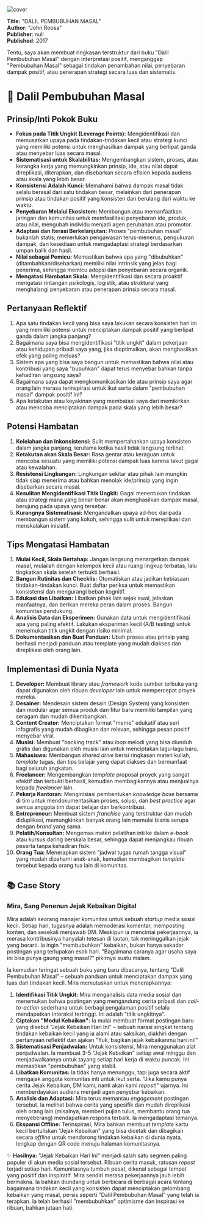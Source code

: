 
![cover](https://dummyimage.com/60x80/ffd9ff/7375ab.jpg)



**Title:** "DALIL PEMBUBUHAN MASAL"  
**Author**: "John Roosa"  
**Publisher**: null  
**Published**: 2017  

Tentu, saya akan membuat ringkasan terstruktur dari buku "Dalil Pembubuhan Masal" dengan interpretasi positif, menganggap "Pembubuhan Masal" sebagai tindakan penambahan nilai, penyebaran dampak positif, atau penerapan strategi secara luas dan sistematis.

# 📖 Dalil Pembubuhan Masal

## Prinsip/Inti Pokok Buku
- **Fokus pada Titik Ungkit (Leverage Points):** Mengidentifikasi dan memusatkan upaya pada tindakan-tindakan kecil atau strategi kunci yang memiliki potensi untuk menghasilkan dampak yang berlipat ganda atau menyebar luas secara masal.
- **Sistematisasi untuk Skalabilitas:** Mengembangkan sistem, proses, atau kerangka kerja yang memungkinkan prinsip, ide, atau nilai dapat direplikasi, diterapkan, dan disebarkan secara efisien kepada audiens atau skala yang lebih besar.
- **Konsistensi Adalah Kunci:** Memahami bahwa dampak masal tidak selalu berasal dari satu tindakan besar, melainkan dari penerapan prinsip atau tindakan positif yang konsisten dan berulang dari waktu ke waktu.
- **Penyebaran Melalui Ekosistem:** Membangun atau memanfaatkan jaringan dan komunitas untuk memfasilitasi penyebaran ide, produk, atau nilai, mengubah individu menjadi agen perubahan atau promotor.
- **Adaptasi dan Iterasi Berkelanjutan:** Proses "pembubuhan masal" bukanlah statis; memerlukan pengawasan terus-menerus, pengukuran dampak, dan kesediaan untuk mengadaptasi strategi berdasarkan umpan balik dan hasil.
- **Nilai sebagai Pemicu:** Memastikan bahwa apa yang "dibubuhkan" (ditambahkan/disebarkan) memiliki nilai intrinsik yang jelas bagi penerima, sehingga memicu adopsi dan penyebaran secara organik.
- **Mengatasi Hambatan Skala:** Mengidentifikasi dan secara proaktif mengatasi rintangan psikologis, logistik, atau struktural yang menghalangi penyebaran atau penerapan prinsip secara masal.

## Pertanyaan Reflektif
1.  Apa satu tindakan kecil yang bisa saya lakukan secara konsisten hari ini yang memiliki potensi untuk menciptakan dampak positif yang berlipat ganda dalam jangka panjang?
2.  Bagaimana saya bisa mengidentifikasi "titik ungkit" dalam pekerjaan atau kehidupan pribadi saya yang, jika dioptimalkan, akan menghasilkan efek yang paling meluas?
3.  Sistem apa yang bisa saya bangun untuk memastikan bahwa nilai atau kontribusi yang saya "bubuhkan" dapat terus menyebar bahkan tanpa kehadiran langsung saya?
4.  Bagaimana saya dapat mengkomunikasikan ide atau prinsip saya agar orang lain merasa terinspirasi untuk ikut serta dalam "pembubuhan masal" dampak positif ini?
5.  Apa ketakutan atau keyakinan yang membatasi saya dari memikirkan atau mencoba menciptakan dampak pada skala yang lebih besar?

## Potensi Hambatan
1.  **Kelelahan dan Inkonsistensi:** Sulit mempertahankan upaya konsisten dalam jangka panjang, terutama ketika hasil tidak langsung terlihat.
2.  **Ketakutan akan Skala Besar:** Rasa gentar atau keraguan untuk mencoba sesuatu yang memiliki potensi dampak luas karena takut gagal atau kewalahan.
3.  **Resistensi Lingkungan:** Lingkungan sekitar atau pihak lain mungkin tidak siap menerima atau bahkan menolak ide/prinsip yang ingin disebarkan secara masal.
4.  **Kesulitan Mengidentifikasi Titik Ungkit:** Gagal menentukan tindakan atau strategi mana yang benar-benar akan menghasilkan dampak masal, berujung pada upaya yang tersebar.
5.  **Kurangnya Sistematisasi:** Mengandalkan upaya ad-hoc daripada membangun sistem yang kokoh, sehingga sulit untuk mereplikasi dan menskalakan inisiatif.

## Tips Mengatasi Hambatan
1.  **Mulai Kecil, Skala Bertahap:** Jangan langsung menargetkan dampak masal, mulailah dengan kelompok kecil atau ruang lingkup terbatas, lalu tingkatkan skala setelah terbukti berhasil.
2.  **Bangun Rutinitas dan Checklis:** Otomatiskan atau jadikan kebiasaan tindakan-tindakan kunci. Buat daftar periksa untuk memastikan konsistensi dan mengurangi beban kognitif.
3.  **Edukasi dan Libatkan:** Libatkan pihak lain sejak awal, jelaskan manfaatnya, dan berikan mereka peran dalam proses. Bangun komunitas pendukung.
4.  **Analisis Data dan Eksperimen:** Gunakan data untuk mengidentifikasi apa yang paling efektif. Lakukan eksperimen kecil (A/B testing) untuk menemukan titik ungkit dengan risiko minimal.
5.  **Dokumentasikan dan Buat Panduan:** Ubah proses atau prinsip yang berhasil menjadi panduan atau template yang mudah diakses dan direplikasi oleh orang lain.

## Implementasi di Dunia Nyata
1.  **Developer:** Membuat library atau *framework* kode sumber terbuka yang dapat digunakan oleh ribuan *developer* lain untuk mempercepat proyek mereka.
2.  **Desainer:** Mendesain sistem desain (Design System) yang konsisten dan modular agar semua produk dan fitur baru memiliki tampilan yang seragam dan mudah dikembangkan.
3.  **Content Creator:** Menciptakan format "meme" edukatif atau seri infografis yang mudah dibagikan dan relevan, sehingga pesan positif menyebar viral.
4.  **Musisi:** Membuat "backing track" atau *loop* melodi yang bisa diunduh gratis dan digunakan oleh musisi lain untuk menciptakan lagu-lagu baru.
5.  **Mahasiswa:** Membangun *shared drive* berisi ringkasan materi kuliah, *template* tugas, dan tips belajar yang dapat diakses dan bermanfaat bagi seluruh angkatan.
6.  **Freelancer:** Mengembangkan *template* proposal proyek yang sangat efektif dan terbukti berhasil, kemudian membagikannya atau menjualnya kepada *freelancer* lain.
7.  **Pekerja Kantoran:** Menginisiasi pembentukan *knowledge base* bersama di tim untuk mendokumentasikan proses, solusi, dan *best practice* agar semua anggota tim dapat belajar dan berkontribusi.
8.  **Entrepreneur:** Membuat sistem *franchise* yang terstruktur dan mudah diduplikasi, memungkinkan banyak orang lain memulai bisnis serupa dengan *brand* yang sama.
9.  **Pelatih/Konsultan:** Mengemas materi pelatihan inti ke dalam *e-book* atau kursus daring berskala besar, sehingga dapat menjangkau ribuan peserta tanpa kehadiran fisik.
10. **Orang Tua:** Menerapkan sistem "jadwal tugas rumah tangga visual" yang mudah dipahami anak-anak, kemudian membagikan *template* tersebut kepada orang tua lain di komunitas.

## 📚 Case Story

### Mira, Sang Penenun Jejak Kebaikan Digital

Mira adalah seorang manajer komunitas untuk sebuah *startup* media sosial kecil. Setiap hari, tugasnya adalah memoderasi komentar, memposting konten, dan sesekali menjawab DM. Meskipun ia mencintai pekerjaannya, ia merasa kontribusinya hanyalah tetesan di lautan, tak meninggalkan jejak yang berarti. Ia ingin "membubuhkan" kebaikan, bukan hanya sekadar postingan yang terlupakan esok hari. "Bagaimana caranya agar usaha saya ini bisa punya gaung yang masal?" pikirnya suatu malam.

Ia kemudian teringat sebuah buku yang baru dibacanya, tentang "Dalil Pembubuhan Masal" – sebuah panduan untuk menciptakan dampak yang luas dari tindakan kecil. Mira memutuskan untuk menerapkannya:

1.  **Identifikasi Titik Ungkit:** Mira menganalisis data media sosial dan menemukan bahwa postingan yang mengandung cerita pribadi dan *call-to-action* sederhana untuk berbagi pengalaman positif selalu mendapatkan interaksi tertinggi. Ini adalah "titik ungkitnya".
2.  **Ciptakan "Modul Kebaikan":** Ia mulai membuat format postingan baru yang disebut "Jejak Kebaikan Hari Ini" – sebuah narasi singkat tentang tindakan kebaikan kecil yang ia alami atau saksikan, diakhiri dengan pertanyaan reflektif dan ajakan "Yuk, bagikan jejak kebaikanmu hari ini!"
3.  **Sistematisasi Penjadwalan:** Untuk konsistensi, Mira menggunakan alat penjadwalan. Ia membuat 3-5 "Jejak Kebaikan" setiap awal minggu dan menjadwalkannya untuk tayang setiap hari kerja di waktu puncak. Ini memastikan "pembubuhan" yang stabil.
4.  **Libatkan Komunitas:** Ia tidak hanya menunggu, tapi juga secara aktif mengajak anggota komunitas inti untuk ikut serta. "Jika kamu punya cerita Jejak Kebaikan, DM kami, nanti akan kami *repost*!" ujarnya. Ini memberdayakan audiens menjadi agen penyebar kebaikan.
5.  **Analisis dan Adaptasi:** Mira terus memantau *engagement* postingan tersebut. Ia melihat bahwa cerita yang spesifik dan mudah direplikasi oleh orang lain (misalnya, memberi pujian tulus, membantu orang tua menyeberang) mendapatkan respons terbaik. Ia mengadaptasi temanya.
6.  **Ekspansi Offline:** Terinspirasi, Mira bahkan membuat *template* kartu kecil bertuliskan "Jejak Kebaikan" yang bisa dicetak dan dibagikan secara *offline* untuk mendorong tindakan kebaikan di dunia nyata, lengkap dengan QR code menuju halaman komunitasnya.

✨ **Hasilnya:** "Jejak Kebaikan Hari Ini" menjadi salah satu segmen paling populer di akun media sosial tersebut. Ribuan cerita masuk, ratusan *repost* terjadi setiap hari. Komunitasnya tumbuh pesat, dikenal sebagai tempat yang positif dan inspiratif. Mira sendiri merasa pekerjaannya jauh lebih bermakna. Ia bahkan diundang untuk berbicara di berbagai acara tentang bagaimana tindakan kecil yang konsisten dapat menciptakan gelombang kebaikan yang masal, persis seperti "Dalil Pembubuhan Masal" yang telah ia terapkan. Ia telah berhasil "membubuhkan" optimisme dan inspirasi ke ribuan, bahkan jutaan hati.

